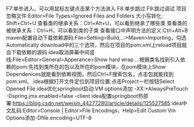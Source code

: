 F7:单步进入，可以用鼠标左键点击某个方法进入
F8:单步跳过
F9:跳过调试
项目忽略文件:Editor>File Types>Ignored Files and Folders
大小写转化: Shift+Ctrl+U
查看类的继承关系：Ctrl+Alt+U，可以看到继承了哪些类
查看类的被继承关系：Ctrl+H，可以看到类的子类
查看接口中声明方法的定义:Ctrl+Alt+B
maven配置自动下载依赖源码:File>Setting>Build,...>Maven>Importing，勾选Automatically download中的三个选项，然后在项目的pom.xml上reload项目就会下载依赖的源码
idea取消屏幕中间竖线:File>Editor>General>Apperance>Show hard wrap...
根据类名找到引入依赖的pom:先找到类所在的包以及所在的pom模块，在pom模块上Show Dependenices就能看到依赖视图，然后Ctrl+F搜索包名，点击包就能找到pom.xml。
idea根据打开文件定位到项目位置:点击Project一栏按钮Select Opened File
idea优化springboot启动:VM options添加 -XX:+AlwaysPreTouch -Dspring.jmx.enabled=false -client
idea配置springboot热部署:https://blog.csdn.net/weixin_44277280/article/details/125527585
idea中文乱码:Editor>Console | Editor>File Encodings，Help>Edit Custom Vm Options添加-Dfile.encoding=UTF-8
